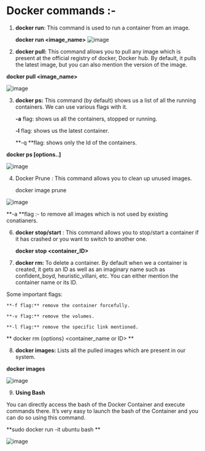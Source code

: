 # Docker commands :- 
1. **docker run**: This command is used to run a container from an image.
   
   **docker run <image_name>**
   ![image](https://github.com/Manoj123-github/Docker/assets/76830665/f2420612-ebdf-4ed5-bd63-46b14d605244)

3. **docker pull:** This command allows you to pull any image which is present at the official registry of docker, Docker hub. By default, it pulls the latest image, but you can also mention the version of the image.

**docker pull <image_name>**

![image](https://github.com/Manoj123-github/Docker/assets/76830665/bc3d46a2-6e0f-47ff-8888-22eb3a357bef)

3. **docker ps:** This command (by default) shows us a list of all the running containers. We can use various flags with it.

    **-a** flag:  shows us all the containers, stopped or running.
   
    **-l** flag: shows us the latest container.
   
    **-q **flag: shows only the Id of the containers. 

 **docker ps [options..]**

 ![image](https://github.com/Manoj123-github/Docker/assets/76830665/74ac4cf5-91ec-4adb-b456-7193e280efcb)

4. Docker Prune : This command allows you to clean up unused images.
 
   docker image prune

![image](https://github.com/Manoj123-github/Docker/assets/76830665/21ce7c05-6e72-4486-b20e-e9c4a916680c)

**-a **flag :- to remove all images which is not used by existing conatianers.

6. **docker stop/start** : This command allows you to stop/start a container if it has crashed or you want to switch to another one.

   **docker stop <container_ID>**

7. **docker rm:** To delete a container. By default when we a container is created, it gets an ID as well as an imaginary name such as confident_boyd, heuristic_villani, etc. You can either mention the container name or its ID.

Some important flags:

    **-f flag:** remove the container forcefully.
    
    **-v flag:** remove the volumes.
    
    **-l flag:** remove the specific link mentioned.

** docker rm {options} <container_name or ID> **

8. **docker images:** Lists all the pulled images which are present in our system.

 **docker images**

![image](https://github.com/Manoj123-github/Docker/assets/76830665/05c274d4-0680-4d04-9d54-17517691e19e)


9. **Using Bash**

You can directly access the bash of the Docker Container and execute commands there. It’s very easy to launch the bash of the Container and you can do so using this command.

**sudo docker run -it ubuntu bash **

![image](https://github.com/Manoj123-github/Docker/assets/76830665/ef7bf9a2-7b12-4a9a-ae2c-a46e24c585a1)
